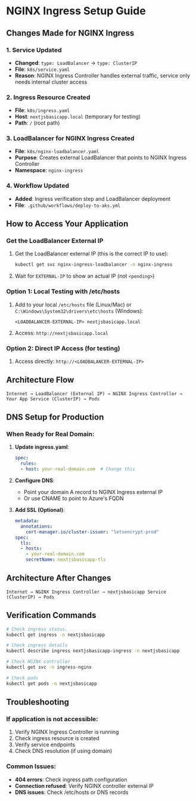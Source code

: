 # NGINX Ingress Setup Guide

## Changes Made for NGINX Ingress

### 1. Service Updated
- **Changed**: `type: LoadBalancer` → `type: ClusterIP`
- **File**: `k8s/service.yaml`
- **Reason**: NGINX Ingress Controller handles external traffic, service only needs internal cluster access

### 2. Ingress Resource Created
- **File**: `k8s/ingress.yaml`
- **Host**: `nextjsbasicapp.local` (temporary for testing)
- **Path**: `/` (root path)

### 3. LoadBalancer for NGINX Ingress Created
- **File**: `k8s/nginx-loadbalancer.yaml`
- **Purpose**: Creates external LoadBalancer that points to NGINX Ingress Controller
- **Namespace**: `nginx-ingress`

### 4. Workflow Updated
- **Added**: Ingress verification step and LoadBalancer deployment
- **File**: `.github/workflows/deploy-to-aks.yml`

## How to Access Your Application

### Get the LoadBalancer External IP
1. Get the LoadBalancer external IP (this is the correct IP to use):
   ```bash
   kubectl get svc nginx-ingress-loadbalancer -n nginx-ingress
   ```

2. Wait for `EXTERNAL-IP` to show an actual IP (not `<pending>`)

### Option 1: Local Testing with /etc/hosts
1. Add to your local `/etc/hosts` file (Linux/Mac) or `C:\Windows\System32\drivers\etc\hosts` (Windows):
   ```
   <LOADBALANCER-EXTERNAL-IP> nextjsbasicapp.local
   ```

2. Access: `http://nextjsbasicapp.local`

### Option 2: Direct IP Access (for testing)
1. Access directly: `http://<LOADBALANCER-EXTERNAL-IP>`

## Architecture Flow
```
Internet → LoadBalancer (External IP) → NGINX Ingress Controller → Your App Service (ClusterIP) → Pods
```

## DNS Setup for Production

### When Ready for Real Domain:

1. **Update ingress.yaml**:
   ```yaml
   spec:
     rules:
     - host: your-real-domain.com  # Change this
   ```

2. **Configure DNS**:
   - Point your domain A record to NGINX Ingress external IP
   - Or use CNAME to point to Azure's FQDN

3. **Add SSL (Optional)**:
   ```yaml
   metadata:
     annotations:
       cert-manager.io/cluster-issuer: "letsencrypt-prod"
   spec:
     tls:
     - hosts:
       - your-real-domain.com
       secretName: nextjsbasicapp-tls
   ```

## Architecture After Changes

```
Internet → NGINX Ingress Controller → nextjsbasicapp Service (ClusterIP) → Pods
```

## Verification Commands

```bash
# Check ingress status.
kubectl get ingress -n nextjsbasicapp

# Check ingress details
kubectl describe ingress nextjsbasicapp-ingress -n nextjsbasicapp

# Check NGINX controller
kubectl get svc -n ingress-nginx

# Check pods
kubectl get pods -n nextjsbasicapp
```

## Troubleshooting

### If application is not accessible:
1. Verify NGINX Ingress Controller is running
2. Check ingress resource is created
3. Verify service endpoints
4. Check DNS resolution (if using domain)

### Common Issues:
- **404 errors**: Check ingress path configuration
- **Connection refused**: Verify NGINX controller external IP
- **DNS issues**: Check /etc/hosts or DNS records